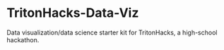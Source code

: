 # TritonHacks-Data-Viz
Data visualization/data science starter kit for TritonHacks, a high-school hackathon.
